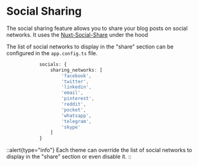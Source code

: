 # Social Sharing 

The social sharing feature allows you to share your blog posts on social networks. It uses the [Nuxt-Social-Share](https://github.com/stefanobartoletti/nuxt-social-share) under the hood

The list of social networks to display in the "share" section can be configured in the `app.config.ts` file.

```typescript
            socials: {
                sharing_networks: [
                    'facebook', 
                    'twitter', 
                    'linkedin', 
                    'email', 
                    'pinterest', 
                    'reddit', 
                    'pocket', 
                    'whatsapp', 
                    'telegram', 
                    'skype'
                ]
            }
```


::alert{type="info"}
Each theme can override the list of social networks to display in the "share" section or even disable it. 
::
